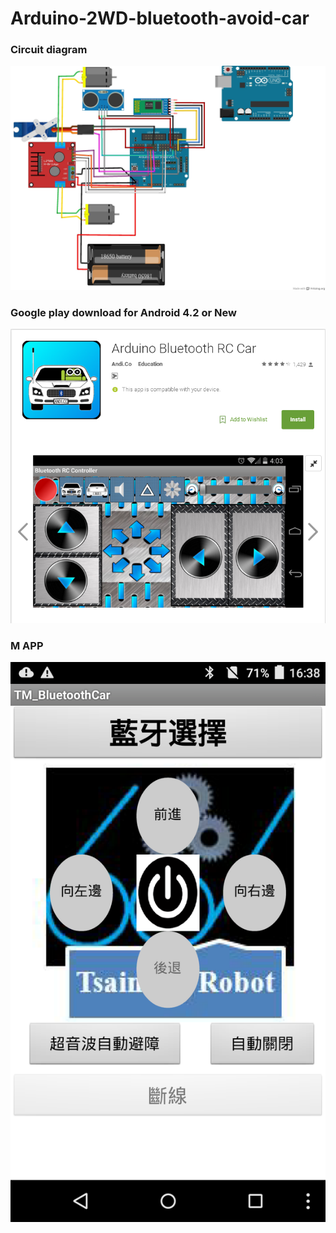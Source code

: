 # Arduino-2WD-bluetooth-avoid-car
### Circuit diagram
![image](https://github.com/tsaiminghsu/Arduino-2WD-bluetooth-avoid-car/blob/master/BTcar%E6%8E%A5%E7%B7%9A%E5%9C%96.JPG)
### Google play download for Android 4.2 or New
![image](https://github.com/tsaiminghsu/Arduino-2WD-bluetooth-avoid-car/blob/master/Arduino%20Bluetooth%20RC%20Car(%20Google%20Play%20).jpg)
### M APP
![image](https://github.com/tsaiminghsu/Arduino-2WD-bluetooth-avoid-car/blob/master/TM_BLuetoothCar(v1.1).png)
